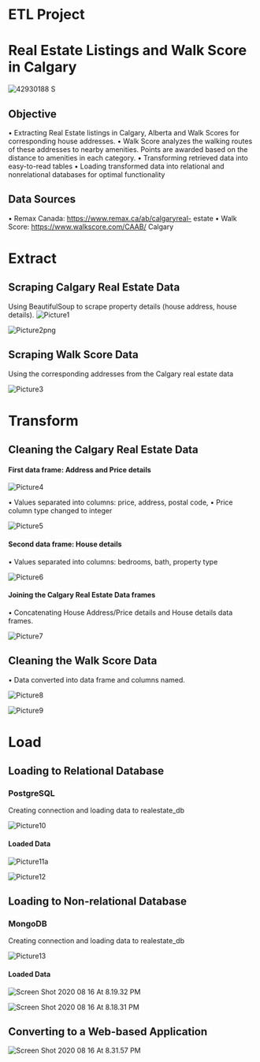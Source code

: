 # ETL Project


# Real Estate Listings and Walk Score in Calgary

![42930188 S](images/42930188_s.jpg)

## Objective

• Extracting Real Estate listings in Calgary, Alberta
and Walk Scores for corresponding house addresses.
• Walk Score analyzes the walking routes of these
addresses to nearby amenities. Points are awarded
based on the distance to amenities in each
category.
• Transforming retrieved data into easy-to-read tables
• Loading transformed data into relational and nonrelational
databases for optimal functionality


## Data Sources
• Remax Canada: https://www.remax.ca/ab/calgaryreal-
estate
• Walk Score: https://www.walkscore.com/CAAB/
Calgary


# Extract

## Scraping Calgary Real Estate Data

Using BeautifulSoup to scrape property details (house address, house details).
![Picture1](images/Picture1.png)

![Picture2png](images/Picture2png.png)

## Scraping Walk Score Data

Using the corresponding addresses from the Calgary real estate data

![Picture3](images/Picture3.png)


# Transform

## Cleaning the Calgary Real Estate Data

#### First data frame: Address and Price details

![Picture4](images/Picture4.png)


• Values separated into columns: price, address, postal code,
• Price column type changed to integer

![Picture5](images/Picture5.png)

#### Second data frame: House details
• Values separated into columns: bedrooms, bath, property type

![Picture6](images/Picture6.png)

#### Joining the Calgary Real Estate Data frames
• Concatenating House Address/Price details and
House details data frames.

![Picture7](images/Picture7.png)


## Cleaning the Walk Score Data
• Data converted into data frame and columns
named.

![Picture8](images/Picture8.png)

![Picture9](images/Picture9.png)

# Load

## Loading to Relational Database

### PostgreSQL

Creating connection and loading data to realestate_db

![Picture10](images/Picture10.png)

#### Loaded Data

![Picture11a](images/Picture11a.png)

![Picture12](images/Picture12.png)

## Loading to Non-relational Database

### MongoDB

Creating connection and loading data to realestate_db

![Picture13](images/Picture13.png)

#### Loaded Data
![Screen Shot 2020 08 16 At 8.19.32 PM](images/Screen%20Shot%202020-08-16%20at%208.19.32%20PM.png)

![Screen Shot 2020 08 16 At 8.18.31 PM](images/Screen%20Shot%202020-08-16%20at%208.18.31%20PM.png)

## Converting to a Web-based Application

![Screen Shot 2020 08 16 At 8.31.57 PM](images/Screen%20Shot%202020-08-16%20at%208.31.57%20PM.png)
